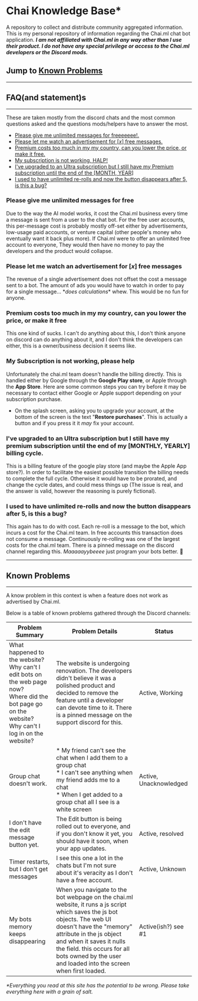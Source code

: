 # Chai Knowledge Base*

A repository to collect and distribute community aggregated information. This is my personal repository of information regarding the Chai.ml chat bot application. ***I am not affiliated with Chai.ml in any way other than I use their product. I do not have any special privilege or access to the Chai.ml developers or the Discord mods.***

## Jump to **[Known Problems](#known-problems)**

---

## **FAQ(and statement)s**

---

These are taken mostly from the discord chats and the most common questions asked and the questions mods/helpers have to answer the most.

* [Please give me unlimited messages for freeeeeee!.](#please-give-me-unlimited-messages-for-free)
* [Please let me watch an advertisement for [*x*] free messages.](#please-let-me-watch-an-advertisement-for-x-free-messages)
* [Premium costs too much in my my country, can you lower the price, or make it free.](#premium-costs-too-much-in-my-my-country-can-you-lower-the-price-or-make-it-free)
* [My subscription is not working, HALP!](#my-subscription-is-not-working-please-help)
* [I've upgraded to an Ultra subscription but I still have my Premium subscription until the end of the [MONTH, YEAR]](#ive-upgraded-to-an-ultra-subscription-but-i-still-have-my-premium-subscription-until-the-end-of-my-monthly-yearly-billing-cycle)
* [I used to have unlimited re-rolls and now the button disappears after 5, is this a bug?](#i-used-to-have-unlimited-re-rolls-and-now-the-button-disappears-after-5-is-this-a-bug)

### **Please give me unlimited messages for free**

Due to the way the AI model works, it cost the Chai.ml business every time a message is sent from a user to the chat bot. For the free user accounts, this per-message cost is probably mostly off-set either by advertisements, low-usage paid accounts, or venture capital (other people's money who eventually want it back plus more). If Chai.ml were to offer an unlimited free account to everyone, They would then have no money to pay the developers and the product would collapse.

### **Please let me watch an advertisement for [*x*] free messages**

The revenue of a single advertisement does not offset the cost a message sent to a bot. The amount of ads you would have to watch in order to pay for a single message... \**does calculations*\* whew. This would be no fun for anyone.

### **Premium costs too much in my my country, can you lower the price, or make it free**

This one kind of sucks. I can't do anything about this, I don't think anyone on discord can do anything about it, and I don't think the developers can either, this is a owner/business decision it seems like.

### **My Subscription is not working, please help**

Unfortunately the chai.ml team doesn't handle the billing directly. This is handled either by Google through the **Google Play store**, or Apple through the **App Store**. Here are some common steps you can try before it may be necessary to contact either Google or Apple support depending on your subscription purchase.

* On the splash screen, asking you to upgrade your account, at the bottom of the screen is the text "**Restore purchases**". This is actually a button and if you press it it *may* fix your account.

### **I've upgraded to an Ultra subscription but I still have my premium subscription until the end of my [MONTHLY, YEARLY] billing cycle.**

This is a billing feature of the google play store (and maybe the Apple App store?). In order to facilitate the easiest possible transition the billing needs to complete the full cycle. Otherwise it would have to be prorated, and change the cycle dates, and could mess things up (The issue is real, and the answer is valid, however the reasoning is purely fictional).

### **I used to have unlimited re-rolls and now the button disappears after 5, is this a bug?**

This again has to do with cost. Each re-roll is a message to the bot, which incurs a cost for the Chai.ml team. In free accounts this transaction does not consume a message. Continuously re-rolling was one of the largest costs for the chai.ml team. There is a pinned message on the discord channel regarding this. *Maaaaayybeeee* just program your bots better. :grimacing:

---

## **Known Problems**

---

A know problem in this context is when a feature does not work as advertised by Chai.ml.

Below is a table of known problems gathered through the Discord channels:

|Problem Summary|Problem Details|Status|
|---------------------------------------|--|--------------|
|What happened to the website?</br> Why can't I edit bots on the web page now? </br> Where did the bot page go on the website?</br> Why can't I log in on the website?|The website is undergoing renovation. The developers didn't believe it was a polished product and decided to remove the feature until a developer can devote time to it. There is a pinned message on the support discord for this. |Active, Working|
|Group chat doesn't work.| \* My friend can't see the chat when I add them to a group chat</br> \* I can't see anything when my friend adds me to a chat</br> \* When I get added to a group chat all I see is a white screen| Active, Unacknowledged|
| I don't have the edit message button yet.|The Edit button is being rolled out to everyone, and if you don't know it yet, you should have it soon, when your app updates.| Active, resolved|
|Timer restarts, but I don't get messages|I see this one a lot in the chats but I'm not sure about it's veracity as I don't have a free account. | Active, Unknown|
|My bots memory keeps disappearing | When you navigate to the bot webpage on the chai.ml website, it runs a js script which saves the js bot objects. The web UI doesn't have the "memory" attribute in the js object and when it saves it nulls the field. this occurs for all bots owned by the user and loaded into the screen when first loaded.|Active(ish?) see #1|

*\*Everything you read at this site has the potential to be wrong. Please take everything here with a grain of salt.*
